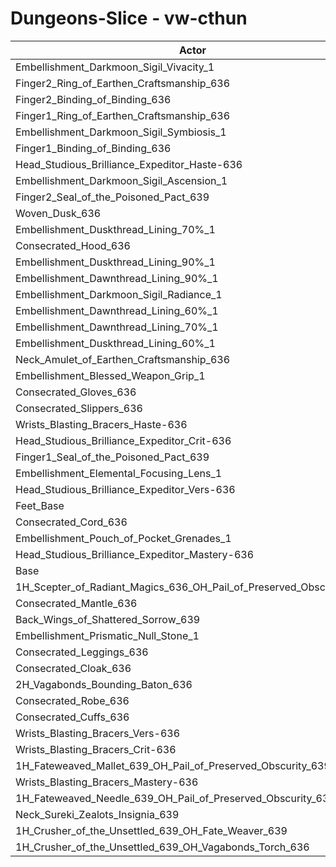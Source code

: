 # Dungeons-Slice - vw-cthun
| Actor | DPS | Increase |
|---|:---:|:---:|
|Embellishment_Darkmoon_Sigil_Vivacity_1|1383535|1.83%|
|Finger2_Ring_of_Earthen_Craftsmanship_636|1378207|1.44%|
|Finger2_Binding_of_Binding_636|1376832|1.34%|
|Finger1_Ring_of_Earthen_Craftsmanship_636|1376829|1.34%|
|Embellishment_Darkmoon_Sigil_Symbiosis_1|1376232|1.30%|
|Finger1_Binding_of_Binding_636|1374573|1.17%|
|Head_Studious_Brilliance_Expeditor_Haste-636|1373905|1.12%|
|Embellishment_Darkmoon_Sigil_Ascension_1|1373305|1.08%|
|Finger2_Seal_of_the_Poisoned_Pact_639|1371168|0.92%|
|Woven_Dusk_636|1369546|0.80%|
|Embellishment_Duskthread_Lining_70%_1|1369287|0.78%|
|Consecrated_Hood_636|1369053|0.77%|
|Embellishment_Duskthread_Lining_90%_1|1369036|0.77%|
|Embellishment_Dawnthread_Lining_90%_1|1368155|0.70%|
|Embellishment_Darkmoon_Sigil_Radiance_1|1367488|0.65%|
|Embellishment_Dawnthread_Lining_60%_1|1366529|0.58%|
|Embellishment_Dawnthread_Lining_70%_1|1365417|0.50%|
|Embellishment_Duskthread_Lining_60%_1|1365382|0.50%|
|Neck_Amulet_of_Earthen_Craftsmanship_636|1365035|0.47%|
|Embellishment_Blessed_Weapon_Grip_1|1364733|0.45%|
|Consecrated_Gloves_636|1364125|0.40%|
|Consecrated_Slippers_636|1363353|0.35%|
|Wrists_Blasting_Bracers_Haste-636|1362137|0.26%|
|Head_Studious_Brilliance_Expeditor_Crit-636|1361670|0.22%|
|Finger1_Seal_of_the_Poisoned_Pact_639|1361275|0.19%|
|Embellishment_Elemental_Focusing_Lens_1|1361151|0.19%|
|Head_Studious_Brilliance_Expeditor_Vers-636|1360899|0.17%|
|Feet_Base|1360800|0.16%|
|Consecrated_Cord_636|1360080|0.11%|
|Embellishment_Pouch_of_Pocket_Grenades_1|1358744|0.01%|
|Head_Studious_Brilliance_Expeditor_Mastery-636|1358689|0.00%|
|Base|1358626|0.00%|
|1H_Scepter_of_Radiant_Magics_636_OH_Pail_of_Preserved_Obscurity_639|1358565|0.00%|
|Consecrated_Mantle_636|1358289|-0.02%|
|Back_Wings_of_Shattered_Sorrow_639|1357732|-0.07%|
|Embellishment_Prismatic_Null_Stone_1|1357635|-0.07%|
|Consecrated_Leggings_636|1356860|-0.13%|
|Consecrated_Cloak_636|1356390|-0.16%|
|2H_Vagabonds_Bounding_Baton_636|1356000|-0.19%|
|Consecrated_Robe_636|1355402|-0.24%|
|Consecrated_Cuffs_636|1353486|-0.38%|
|Wrists_Blasting_Bracers_Vers-636|1353009|-0.41%|
|Wrists_Blasting_Bracers_Crit-636|1352234|-0.47%|
|1H_Fateweaved_Mallet_639_OH_Pail_of_Preserved_Obscurity_639|1350774|-0.58%|
|Wrists_Blasting_Bracers_Mastery-636|1350142|-0.62%|
|1H_Fateweaved_Needle_639_OH_Pail_of_Preserved_Obscurity_639|1349766|-0.65%|
|Neck_Sureki_Zealots_Insignia_639|1322128|-2.69%|
|1H_Crusher_of_the_Unsettled_639_OH_Fate_Weaver_639|1169303|-13.93%|
|1H_Crusher_of_the_Unsettled_639_OH_Vagabonds_Torch_636|1165298|-14.23%|
